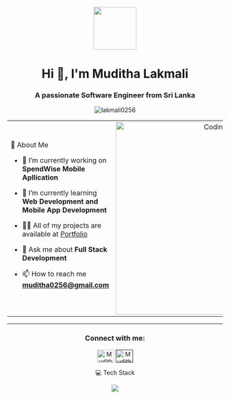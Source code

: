 <p align="center" ><img src="https://github.com/7oSkaaa/7oSkaaa/blob/main/Images/about_me.gif?raw=true" width = 100px></p>
<h1 align="center">Hi 👋, I'm Muditha Lakmali</h1>
<h3 align="center">A passionate Software Engineer from Sri Lanka</h3>


<p align="center"> <img src="https://komarev.com/ghpvc/?username=lakmali0256&label=Profile%20views&color=0e75b6&style=flat" alt="lakmali0256" /> </p>

<table>
  <td>
🧠 About Me

- 🔭 I’m currently working on **SpendWise Mobile Apllication**

- 🌱 I’m currently learning **Web Development and Mobile App Development**

- 👨‍💻 All of my projects are available at [Portfolio]()

- 💬 Ask me about **Full Stack Development**

- 📫 How to reach me **muditha0256@gmail.com**

</td>
<td width="50%" align="center">
  <img align="center" alt="Coding" width="450" src="https://repository-images.githubusercontent.com/588181932/e36ec678-7984-4cdd-8e4c-a3932772ff8e">
  </td>
</tr>
</table>

---

<h3 align="center">Connect with me:</h3>
<p align="center">
<a href="www.linkedin.com/in/muditha-lakmali" target="blank"><img align="center" src="https://raw.githubusercontent.com/rahuldkjain/github-profile-readme-generator/master/src/images/icons/Social/linked-in-alt.svg" alt="Muditha Lakmali" height="30" width="40" /></a>
<a href="" target="blank"><img align="center" src="https://raw.githubusercontent.com/rahuldkjain/github-profile-readme-generator/master/src/images/icons/Social/facebook.svg" alt="Muditha Lakmali" height="30" width="40" /></a>
</p>

<p align="center"> 💻 Tech Stack</p>

<p align="center">
  <img src="https://skillicons.dev/icons?i=react,nodejs,flutter,python,mongodb,mysql,js,ts,git,github" />
</p>







